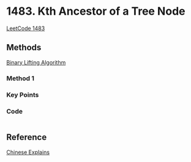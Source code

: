 # 1483. Kth Ancestor of a Tree Node

[LeetCode 1483](https://leetcode.com/problems/kth-ancestor-of-a-tree-node/)


## Methods

[Binary Lifting Algorithm](https://cp-algorithms.com/graph/lca_binary_lifting.html)
### Method 1



### Key Points


### Code
```java


```


## Reference
[Chinese Explains](https://leetcode-cn.com/problems/kth-ancestor-of-a-tree-node/solution/li-kou-zai-zhu-jian-ba-acm-mo-ban-ti-ban-shang-lai/)